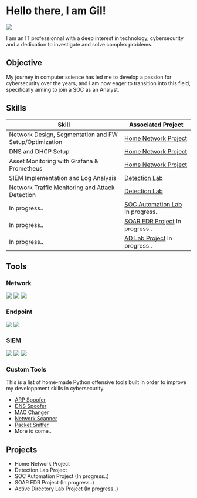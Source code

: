 # Hello there, I am Gil!
<a href="https://www.linkedin.com/in/gil-neves-88591bb2"><img src="https://img.shields.io/badge/-LinkedIn-0072b1?&style=for-the-badge&logo=linkedin&logoColor=white" /></a>

I am an IT professionnal with a deep interest in technology, cybersecurity and a dedication to investigate and solve complex problems.

## Objective

My journey in computer science has led me to develop a passion for cybersecurity over the years, and I am now eager to transition into this field, specifically aiming to join a SOC as an Analyst.

## Skills

| Skill                                                         | Associated Project         |
|---------------------------------------------------------------|----------------------------|
| Network Design, Segmentation and FW Setup/Optimization        | <a href="https://github.com/Slayzify/NetworkLab">Home Network Project</a> | 
| DNS and DHCP Setup                                            | <a href="https://github.com/Slayzify/NetworkLab">Home Network Project</a> |
| Asset Monitoring with Grafana & Prometheus                    | <a href="https://github.com/Slayzify/NetworkLab">Home Network Project</a> |
| SIEM Implementation and Log Analysis                          | <a href="https://github.com/Slayzify/DetectionLab">Detection Lab</a> |
| Network Traffic Monitoring and Attack Detection               | <a href="https://github.com/Slayzify/DetectionLab">Detection Lab</a> |
| In progress..                                                           | <a href="#">SOC Automation Lab</a> In progress.. |
| In progress..                                                           | <a href="#">SOAR EDR Project</a> In progress.. |
| In progress..                                                           | <a href="#">AD Lab Project</a> In progress.. |

## Tools

### Network
<div>
    <img src=https://img.shields.io/badge/Wireshark-blue>
    <img src=https://img.shields.io/badge/Suricata-red>
    <img src=https://img.shields.io/badge/Zeek-orange>
</div>

### Endpoint
<div>
    <img src=https://img.shields.io/badge/Wazuh%20Agent-blue>
    <img src=https://img.shields.io/badge/LimaCharlie-blue>
</div>

### SIEM
<div>
    <img src=https://img.shields.io/badge/Wazuh-blue>
    <img src=https://img.shields.io/badge/Splunk-green>
    <img src=https://img.shields.io/badge/ELK-yellow>
</div>

### Custom Tools
This is a list of home-made Python offensive tools built in order to improve my developpment skills in cybersecurity.

- <a href="https://github.com/Slayzify/pythonlab/tree/main/ARPSpoofer">ARP Spoofer</a>
- <a href="https://github.com/Slayzify/pythonlab/tree/main/DNSSpoofer">DNS Spoofer</a>
- <a href="https://github.com/Slayzify/pythonlab/tree/main/MACChanger">MAC Changer</a>
- <a href="https://github.com/Slayzify/pythonlab/tree/main/NetworkScanner">Network Scanner</a>
- <a href="https://github.com/Slayzify/pythonlab/tree/main/PacketSniffer">Packet Sniffer</a>
- More to come..

## Projects
- Home Network Project
- Detection Lab Project
- SOC Automation Project (In progress..)
- SOAR EDR Project (In progress..)
- Active Directory Lab Project (In progress..)

